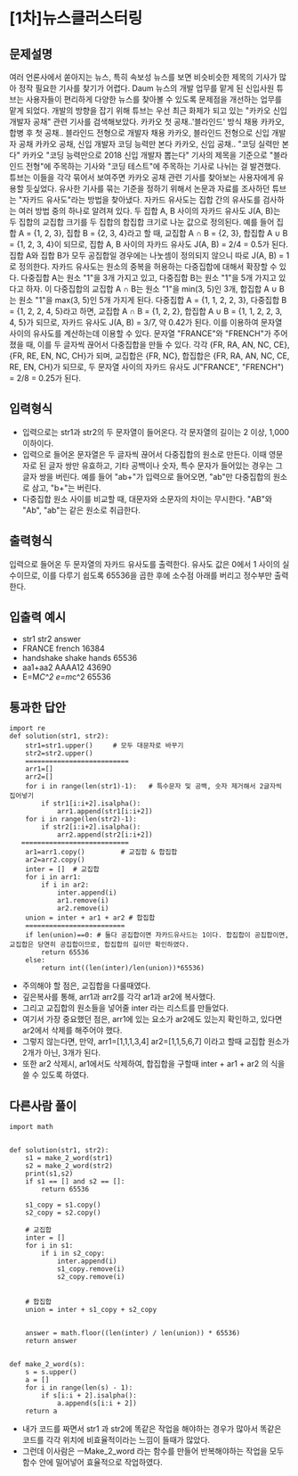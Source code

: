# [1차]뉴스클러스터링
## 문제설명
여러 언론사에서 쏟아지는 뉴스, 특히 속보성 뉴스를 보면 비슷비슷한 제목의 기사가 많아 정작 필요한 기사를 찾기가 어렵다. Daum 뉴스의 개발 업무를 맡게 된 신입사원 튜브는 사용자들이 편리하게 다양한 뉴스를 찾아볼 수 있도록 문제점을 개선하는 업무를 맡게 되었다.
개발의 방향을 잡기 위해 튜브는 우선 최근 화제가 되고 있는 "카카오 신입 개발자 공채" 관련 기사를 검색해보았다.
카카오 첫 공채..'블라인드' 방식 채용
카카오, 합병 후 첫 공채.. 블라인드 전형으로 개발자 채용
카카오, 블라인드 전형으로 신입 개발자 공채
카카오 공채, 신입 개발자 코딩 능력만 본다
카카오, 신입 공채.. "코딩 실력만 본다"
카카오 "코딩 능력만으로 2018 신입 개발자 뽑는다"
기사의 제목을 기준으로 "블라인드 전형"에 주목하는 기사와 "코딩 테스트"에 주목하는 기사로 나뉘는 걸 발견했다. 튜브는 이들을 각각 묶어서 보여주면 카카오 공채 관련 기사를 찾아보는 사용자에게 유용할 듯싶었다.
유사한 기사를 묶는 기준을 정하기 위해서 논문과 자료를 조사하던 튜브는 "자카드 유사도"라는 방법을 찾아냈다.
자카드 유사도는 집합 간의 유사도를 검사하는 여러 방법 중의 하나로 알려져 있다. 두 집합 A, B 사이의 자카드 유사도 J(A, B)는 두 집합의 교집합 크기를 두 집합의 합집합 크기로 나눈 값으로 정의된다.
예를 들어 집합 A = {1, 2, 3}, 집합 B = {2, 3, 4}라고 할 때, 교집합 A ∩ B = {2, 3}, 합집합 A ∪ B = {1, 2, 3, 4}이 되므로, 집합 A, B 사이의 자카드 유사도 J(A, B) = 2/4 = 0.5가 된다. 집합 A와 집합 B가 모두 공집합일 경우에는 나눗셈이 정의되지 않으니 따로 J(A, B) = 1로 정의한다.
자카드 유사도는 원소의 중복을 허용하는 다중집합에 대해서 확장할 수 있다. 다중집합 A는 원소 "1"을 3개 가지고 있고, 다중집합 B는 원소 "1"을 5개 가지고 있다고 하자. 이 다중집합의 교집합 A ∩ B는 원소 "1"을 min(3, 5)인 3개, 합집합 A ∪ B는 원소 "1"을 max(3, 5)인 5개 가지게 된다. 다중집합 A = {1, 1, 2, 2, 3}, 다중집합 B = {1, 2, 2, 4, 5}라고 하면, 교집합 A ∩ B = {1, 2, 2}, 합집합 A ∪ B = {1, 1, 2, 2, 3, 4, 5}가 되므로, 자카드 유사도 J(A, B) = 3/7, 약 0.42가 된다.
이를 이용하여 문자열 사이의 유사도를 계산하는데 이용할 수 있다. 문자열 "FRANCE"와 "FRENCH"가 주어졌을 때, 이를 두 글자씩 끊어서 다중집합을 만들 수 있다. 각각 {FR, RA, AN, NC, CE}, {FR, RE, EN, NC, CH}가 되며, 교집합은 {FR, NC}, 합집합은 {FR, RA, AN, NC, CE, RE, EN, CH}가 되므로, 두 문자열 사이의 자카드 유사도 J("FRANCE", "FRENCH") = 2/8 = 0.25가 된다.

## 입력형식
- 입력으로는 str1과 str2의 두 문자열이 들어온다. 각 문자열의 길이는 2 이상, 1,000 이하이다.
- 입력으로 들어온 문자열은 두 글자씩 끊어서 다중집합의 원소로 만든다. 이때 영문자로 된 글자 쌍만 유효하고, 기타 공백이나 숫자, 특수 문자가 들어있는 경우는 그 글자 쌍을 버린다. 예를 들어 "ab+"가 입력으로 들어오면, "ab"만 다중집합의 원소로 삼고, "b+"는 버린다.
- 다중집합 원소 사이를 비교할 때, 대문자와 소문자의 차이는 무시한다. "AB"와 "Ab", "ab"는 같은 원소로 취급한다.

## 출력형식
입력으로 들어온 두 문자열의 자카드 유사도를 출력한다. 유사도 값은 0에서 1 사이의 실수이므로, 이를 다루기 쉽도록 65536을 곱한 후에 소수점 아래를 버리고 정수부만 출력한다.

## 입출력 예시
- str1      str2        answer
- FRANCE	  french	    16384
- handshake	shake hands	65536
- aa1+aa2	  AAAA12	    43690
- E=M*C^2	  e=m*c^2	    65536

## 통과한 답안
```
import re
def solution(str1, str2):
    str1=str1.upper()     # 모두 대문자로 바꾸기
    str2=str2.upper()
    ==========================
    arr1=[]
    arr2=[]
    for i in range(len(str1)-1):   # 특수문자 및 공백, 숫자 제거해서 2글자씩 집어넣기
        if str1[i:i+2].isalpha():
            arr1.append(str1[i:i+2])
    for i in range(len(str2)-1):
        if str2[i:i+2].isalpha():
            arr2.append(str2[i:i+2])
   ===========================
    ar1=arr1.copy()         # 교집합 & 합집합
    ar2=arr2.copy()
    inter = []  # 교집합
    for i in arr1:
        if i in ar2:
            inter.append(i)
            ar1.remove(i)
            ar2.remove(i)   
    union = inter + ar1 + ar2 # 합집합
    =========================
    if len(union)==0: # 둘다 공집합이면 자카드유사드는 1이다. 합집합이 공집합이면, 교집합은 당연히 공집합이므로, 합집합의 길이만 확인하였다.
        return 65536
    else: 
        return int((len(inter)/len(union))*65536)
```
- 주의해야 할 점은, 교집합을 다룰때였다. 
- 깊은복사를 통해, arr1과 arr2를 각각 ar1과 ar2에 복사했다.
- 그리고 교집합의 원소들을 넣어줄 inter 라는 리스트를 만들었다.
- 여기서 가장 중요했던 점은, arr1에 있는 요소가 ar2에도 있는지 확인하고, 있다면 ar2에서 삭제를 해주어야 했다.
- 그렇지 않는다면, 만약, arr1=[1,1,1,3,4] ar2=[1,1,5,6,7] 이라고 할때 교집합 원소가 2개가 아닌, 3개가 된다.
- 또한 ar2 삭제시, ar1에서도 삭제하여, 합집합을 구할때 inter + ar1 + ar2 의 식을 쓸 수 있도록 하였다.


## 다른사람 풀이
```
import math


def solution(str1, str2):
    s1 = make_2_word(str1)
    s2 = make_2_word(str2)
    print(s1,s2)
    if s1 == [] and s2 == []:
        return 65536

    s1_copy = s1.copy()
    s2_copy = s2.copy()

    # 교집합
    inter = []
    for i in s1:
        if i in s2_copy:
            inter.append(i)
            s1_copy.remove(i)
            s2_copy.remove(i)


    # 합집합
    union = inter + s1_copy + s2_copy


    answer = math.floor((len(inter) / len(union)) * 65536)
    return answer


def make_2_word(s):
    s = s.upper()
    a = []
    for i in range(len(s) - 1):
        if s[i:i + 2].isalpha():
            a.append(s[i:i + 2])
    return a

```
- 내가 코드를 짜면서 str1 과 str2에 똑같은 작업을 해야하는 경우가 많아서 똑같은 코드를 각각 위치에 비효율적이라는 느낌이 들때가 많았다.
- 그런데 이사람은 ㅡMake_2_word 라는 함수를 만들어 반복해야하는 작업을 모두 함수 안에 밀어넣어 효율적으로 작업하였다.  
